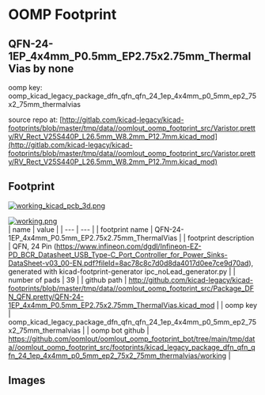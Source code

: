 # OOMP Footprint  
## QFN-24-1EP_4x4mm_P0.5mm_EP2.75x2.75mm_ThermalVias  by none  
  
oomp key: oomp_kicad_legacy_package_dfn_qfn_qfn_24_1ep_4x4mm_p0_5mm_ep2_75x2_75mm_thermalvias  
  
source repo at: [http://gitlab.com/kicad-legacy/kicad-footprints/blob/master/tmp/data//oomlout_oomp_footprint_src/Varistor.pretty/RV_Rect_V25S440P_L26.5mm_W8.2mm_P12.7mm.kicad_mod](http://gitlab.com/kicad-legacy/kicad-footprints/blob/master/tmp/data//oomlout_oomp_footprint_src/Varistor.pretty/RV_Rect_V25S440P_L26.5mm_W8.2mm_P12.7mm.kicad_mod)  
## Footprint  
  
[![working_kicad_pcb_3d.png](working_kicad_pcb_3d_600.png)](working_kicad_pcb_3d.png)  
  
[![working.png](working_600.png)](working.png)  
| name | value | 
| --- | --- | 
| footprint name | QFN-24-1EP_4x4mm_P0.5mm_EP2.75x2.75mm_ThermalVias | 
| footprint description | QFN, 24 Pin (https://www.infineon.com/dgdl/Infineon-EZ-PD_BCR_Datasheet_USB_Type-C_Port_Controller_for_Power_Sinks-DataSheet-v03_00-EN.pdf?fileId=8ac78c8c7d0d8da4017d0ee7ce9d70ad), generated with kicad-footprint-generator ipc_noLead_generator.py | 
| number of pads | 39 | 
| github path | http://github.com/kicad-legacy/kicad-footprints/blob/master/tmp/data//oomlout_oomp_footprint_src/Package_DFN_QFN.pretty/QFN-24-1EP_4x4mm_P0.5mm_EP2.75x2.75mm_ThermalVias.kicad_mod | 
| oomp key | oomp_kicad_legacy_package_dfn_qfn_qfn_24_1ep_4x4mm_p0_5mm_ep2_75x2_75mm_thermalvias | 
| oomp bot github | https://github.com/oomlout/oomlout_oomp_footprint_bot/tree/main/tmp/data//oomlout_oomp_footprint_src/footprints/kicad_legacy_package_dfn_qfn_qfn_24_1ep_4x4mm_p0_5mm_ep2_75x2_75mm_thermalvias/working | 
## Images  
